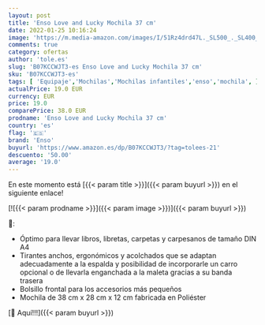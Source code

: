```yaml
---
layout: post
title: 'Enso Love and Lucky Mochila 37 cm'
date: 2022-01-25 10:16:24
image: 'https://m.media-amazon.com/images/I/51Rz4drd47L._SL500_._SL400_.jpg'
comments: true
category: ofertas
author: 'tole.es'
slug: 'B07KCCWJT3-es Enso Love and Lucky Mochila 37 cm'
sku: 'B07KCCWJT3-es'
tags: [ 'Equipaje','Mochilas','Mochilas infantiles','enso','mochila', ]
actualPrice: 19.0 EUR
currency: EUR
price: 19.0
comparePrice: 38.0 EUR
prodname: 'Enso Love and Lucky Mochila 37 cm'
country: 'es'
flag: '🇪🇸'
brand: 'Enso'
buyurl: 'https://www.amazon.es/dp/B07KCCWJT3/?tag=tolees-21'
descuento: '50.00'
average: '19.0'
---
```


En este momento está [{{< param title >}}]({{< param buyurl >}}) en el siguiente enlace!

[![{{< param prodname >}}]({{< param image >}})]({{< param buyurl >}})

🔎:

- Óptimo para llevar libros, libretas, carpetas y carpesanos de tamaño DIN A4
- Tirantes anchos, ergonómicos y acolchados que se adaptan adecuadamente a la espalda y posibilidad de incorporarle un carro opcional o de llevarla enganchada a la maleta gracias a su banda trasera
- Bolsillo frontal para los accesorios más pequeños
- Mochila de 38 cm x 28 cm x 12 cm fabricada en Poliéster

[🛒 Aquí!!!]({{< param buyurl >}})
